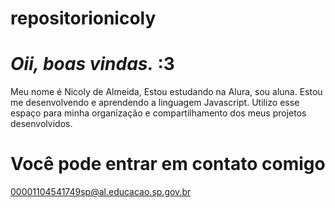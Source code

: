 # repositorionicoly

# *Oii, boas vindas.* :3

Meu nome é Nicoly de Almeida,
Estou estudando na Alura, sou aluna.
Estou me desenvolvendo e aprendendo a linguagem Javascript.
Utilizo esse espaço para minha organização e compartilhamento dos meus projetos desenvolvidos.


# Você pode entrar em contato comigo

00001104541749sp@al.educacao.sp.gov.br

